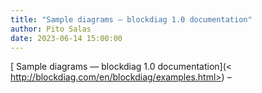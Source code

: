 ```yaml
---
title: "Sample diagrams — blockdiag 1.0 documentation"
author: Pito Salas
date: 2023-06-14 15:00:00
---
```



[ Sample diagrams — blockdiag 1.0 documentation](<
http://blockdiag.com/en/blockdiag/examples.html>) –


